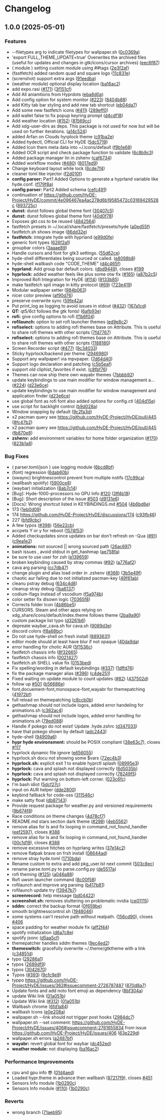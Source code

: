 # Changelog

## 1.0.0 (2025-05-01)


### Features

* --filetypes arg to indicate filetypes for wallpaper.sh ([0c0369a](https://github.com/TheAsel/HyDE/commit/0c0369a634835da49a95254a64694458f4ebb45d))
* 'export FULL_THEME_UPDATE=true'       Overwrites the archived files (useful for updates and changes in gtk/icons/cursor archives) ([eec6f87](https://github.com/TheAsel/HyDE/commit/eec6f87cc1f812c7752542e77a0bb2a197b2649a))
* ( module ) setting custom module  using ##tags ([2e3f2af](https://github.com/TheAsel/HyDE/commit/2e3f2af8b70e90c18e0a9f063f424a4c6c5c3ce6))
* (fastfetch) added random quad and square logo ([11c831e](https://github.com/TheAsel/HyDE/commit/11c831e33b5297ec1495e3e2d2d0ccd0d44769a9))
* (screnshot)  support extra args ([91eedba](https://github.com/TheAsel/HyDE/commit/91eedba482cadd50c21cb52f51fd2d0bbf147c49))
* (weather module) optional display location ([ba16ac2](https://github.com/TheAsel/HyDE/commit/ba16ac29e9f75d4d90d1254a11e52a5a1aad4542))
* add  expo.rasi ([#171](https://github.com/TheAsel/HyDE/issues/171)) ([3f151cf](https://github.com/TheAsel/HyDE/commit/3f151cf7cd9ffd8db2d1f6bb8c7e0a31103f6d5f))
* Add All aniamtions from Hyprdots ([eba8d0a](https://github.com/TheAsel/HyDE/commit/eba8d0a716d442259fb0411b0b70c2e5f2ce5008))
* Add config option for system monitor ([#223](https://github.com/TheAsel/HyDE/issues/223)) ([8404b88](https://github.com/TheAsel/HyDE/commit/8404b889fef29ead7962cf6bb4ca4200783727e3))
* add Kitty tab bar styling and add new tab shortcut ([eb04da7](https://github.com/TheAsel/HyDE/commit/eb04da7cd9aa89f952b0a71b3cff6fe25227e934))
* Add some new fastfetch icons ([#411](https://github.com/TheAsel/HyDE/issues/411)) ([289eff0](https://github.com/TheAsel/HyDE/commit/289eff04fbd72936647e49b4328edb8a9b1d57a0))
* add wallet false to fix popup keyring prompt ([d4cdf18](https://github.com/TheAsel/HyDE/commit/d4cdf18ac534dc9336b6d6c7aef83b14606cd235))
* Add weather location ([#152](https://github.com/TheAsel/HyDE/issues/152)) ([81569cc](https://github.com/TheAsel/HyDE/commit/81569cc01a2ed51977972a3a5e136c20c3550eb2))
* Add xdg-user-dirs as deps. This package is not used for now but will be used on further iterations. ([a14c524](https://github.com/TheAsel/HyDE/commit/a14c5245743309a02092cd1695274c86dbe06eb1))
* added Arfan on Clouds hyrplock theme ([c91ba2e](https://github.com/TheAsel/HyDE/commit/c91ba2e5b3e2090b42fba53120941b3922e8c669))
* Added hydectl, Official CLI for HyDE ([5dc5719](https://github.com/TheAsel/HyDE/commit/5dc57193cd3a0499ffaa1344eb61e7e21d64a25e))
* Added Icon them meta data into ~/.icons/default ([f9b1e68](https://github.com/TheAsel/HyDE/commit/f9b1e68fc46acb139c7cbc07e5ee15e459ba75de))
* Added OCR script  and check package function to validate ([6c8b9c3](https://github.com/TheAsel/HyDE/commit/6c8b9c3a6a136e71758ae7f8e6a764042669e107))
* Added package manager lin in zshenv ([caf6734](https://github.com/TheAsel/HyDE/commit/caf67349b5e476bfecdd047700a8e078b5cbef84))
* Added workflow modes ([#480](https://github.com/TheAsel/HyDE/issues/480)) ([8017ed9](https://github.com/TheAsel/HyDE/commit/8017ed9aed184ceb06b3ac42f3250fb2f84b2280))
* Change keyboard layout while lock ([6cde7f4](https://github.com/TheAsel/HyDE/commit/6cde7f438f8282641bcf4a9fb4de74ac5ae63af3))
* cleaner toml like injector ([f2d010f](https://github.com/TheAsel/HyDE/commit/f2d010fd2fc4537941f83dc1dd449fa6e283a9ac))
* **config parser:** Part1  Added Options to generate a hyprland variable  like hyde.conf. ([f179f8a](https://github.com/TheAsel/HyDE/commit/f179f8a6b674a24431c87b3d4f050602afa20330))
* **config parser:** Part2 Added schema ([cefc491](https://github.com/TheAsel/HyDE/commit/cefc49166aafeca6fc180cfd20b6c393e11f864c))
* continuation of  https://github.com/HyDE-Project/HyDE/commit/4e096467ea4ac278d6b19585472c03169429528c ([893725c](https://github.com/TheAsel/HyDE/commit/893725c4a906c2b997ba229ce617442003f55bf1))
* **dunst:** dunst follows global theme font ([30407c5](https://github.com/TheAsel/HyDE/commit/30407c517c541532e8b61211fd38f4757f07c7ae))
* **dunst:** dunst follows global theme font ([40d0f78](https://github.com/TheAsel/HyDE/commit/40d0f789b32954284952a1f3c984013758cde362))
* Exposes gkt.css to be reused ([4842564](https://github.com/TheAsel/HyDE/commit/484256417c98b2ec164127af50414413a056ef41))
* fastfetch presets in ~/.local/share/fastfetch/presets/hyde ([a0ed55f](https://github.com/TheAsel/HyDE/commit/a0ed55fa608c716fa78d783e975c3072aa75acad))
* fastfetch.sh shows image ([86dd32e](https://github.com/TheAsel/HyDE/commit/86dd32e5a294ca5474425d491fdc4f801df5baca))
* **fastfetch:** integrate hyde with hyprland ([e99d0fe](https://github.com/TheAsel/HyDE/commit/e99d0fe120a0973413fad2601a38fd523053bfd5))
* generic font types ([626f2a1](https://github.com/TheAsel/HyDE/commit/626f2a16f8053ce454af5fa4c5aa81e5c4c7c3c7))
* groupbar colors ([3aaae89](https://github.com/TheAsel/HyDE/commit/3aaae89b5ebff23f43ceaf8ed1f456d796a7ef37))
* Handle cursors and font for gtk3 settings. ([55d62ce](https://github.com/TheAsel/HyDE/commit/55d62ce963f457aa554cd5fecb3470928dfe915e))
* hyde-shell differentiates being sourced or called. ([e8098b8](https://github.com/TheAsel/HyDE/commit/e8098b87d8e327a4864696891af9565839f24ffd))
* hyde-shell wallbash code "CODE_THEME" ([d4c465f](https://github.com/TheAsel/HyDE/commit/d4c465f55ca5f4d227f2bcefffc43ff7238e4501))
* **hyprland:** Add group bar default colors. ([dbd9449](https://github.com/TheAsel/HyDE/commit/dbd9449840b39e21342288fa7ab4e1a21c66269f)), closes [#199](https://github.com/TheAsel/HyDE/issues/199)
* **hyprlock:** added weather feels like plus some otw fix  ([#165](https://github.com/TheAsel/HyDE/issues/165)) ([a87b2c5](https://github.com/TheAsel/HyDE/commit/a87b2c597cb4c7a39b5718b1285f02d6bb722e16))
* Improved Rofi Integration for HyDE ([#114](https://github.com/TheAsel/HyDE/issues/114)) ([9133b85](https://github.com/TheAsel/HyDE/commit/9133b85b4a25dfddf0ba125377251d4c09c7b0a3))
* make fastfetch spit image in kitty protocol ([#69](https://github.com/TheAsel/HyDE/issues/69)) ([723e419](https://github.com/TheAsel/HyDE/commit/723e419a0d92fa35916ccb068b78a347a8b828ea))
* Modular wallpaper setter ([984b063](https://github.com/TheAsel/HyDE/commit/984b06356d16cd8a82a037685e1e61a292fcdc95))
* nicer color preview ([af90d76](https://github.com/TheAsel/HyDE/commit/af90d76fd5699bac4979d7ed7bc0b3982e14a1d8))
* preserve overwrite sync ([59fe42a](https://github.com/TheAsel/HyDE/commit/59fe42ab5c3f4e8bb1ba4cf30a1bced19db8dcc2))
* Put print_log as logging to avoid issues in stdout  ([#432](https://github.com/TheAsel/HyDE/issues/432)) ([167a1cd](https://github.com/TheAsel/HyDE/commit/167a1cd2e04a3e00ae23ac7a63c46a503f047c51))
* **QT:** qt5/6ct follows the gtk fonts! ([6afb93e](https://github.com/TheAsel/HyDE/commit/6afb93e0d096b831650ed4b0baf0413ac3aaebac))
* **rofi:** give config options to rofi ([f1b6f04](https://github.com/TheAsel/HyDE/commit/f1b6f04115530af67dccaf9bd18ad90850b6196b))
* **rofilaunch:** option to set rofi launcher themes ([ed9e8c2](https://github.com/TheAsel/HyDE/commit/ed9e8c2fc04b6b0f8982b2f03b92130a9554a081))
* **rofiselect:** options to adding rofi  themes base on Attribute. This is useful to share rofi themes with other scripts ([7fd7767](https://github.com/TheAsel/HyDE/commit/7fd7767a19cb6c54c991f5909b1af55dd18ee154))
* **rofiselect:** options to adding rofi  themes base on Attribute. This is useful to share rofi themes with other scripts ([1188180](https://github.com/TheAsel/HyDE/commit/1188180e93bc7fe3fdb7d871994e0ecdbe68c146))
* Screen Recorder script ([#477](https://github.com/TheAsel/HyDE/issues/477)) ([9c34033](https://github.com/TheAsel/HyDE/commit/9c3403302f7384c856558c6c08632cad1ea8183e))
* Sticky hyprlock/backend  per theme ([2946980](https://github.com/TheAsel/HyDE/commit/29469801e635a2c628e387ca14ee3bf18fbfed33))
* Support any wallpaper! via mpvpaper. ([7d64d40](https://github.com/TheAsel/HyDE/commit/7d64d408ef704252c169ce68319819f297b84a2e))
* Support logo declaration and patching ([c5b5eaf](https://github.com/TheAsel/HyDE/commit/c5b5eafcdb28c546994ea38e102294ff901c733d))
* support old cliphist_favorites if exist. ([c8fbf76](https://github.com/TheAsel/HyDE/commit/c8fbf76c5d8d5cee4ff2bdee0e4259249624b10c))
* Themes can now ship there own wayabr themes ([7bbbb92](https://github.com/TheAsel/HyDE/commit/7bbbb927c4230b0ee6bd30dacde5b2910dfaa217))
* update keybindings to use main modifier for window management a… ([#224](https://github.com/TheAsel/HyDE/issues/224)) ([d23e6ce](https://github.com/TheAsel/HyDE/commit/d23e6ce331bdaac4a83f4c6fcee2af0b1736df3a))
* update keybindings to use main modifier for window management and application finder ([d23e6ce](https://github.com/TheAsel/HyDE/commit/d23e6ce331bdaac4a83f4c6fcee2af0b1736df3a))
* use  global font as rofi font also added options for config.ctl ([404d15e](https://github.com/TheAsel/HyDE/commit/404d15e83b2f7a29f5d6804aef1c9e5fed0c050b))
* use script for backlight control ([b9d028a](https://github.com/TheAsel/HyDE/commit/b9d028a732771e0a559c3e342545aac58ede88f1))
* Window snapping by default ([9c2fa3d](https://github.com/TheAsel/HyDE/commit/9c2fa3d41d0fb5b0dc97fce570e1e10b75d724c6))
* x2 pacman query see https://github.com/HyDE-Project/HyDE/pull/445 ([8fc47b2](https://github.com/TheAsel/HyDE/commit/8fc47b292d971bf82bcf286b3d399bc40fb76dc0))
* x2 pacman query see https://github.com/HyDE-Project/HyDE/pull/445 ([fb870e8](https://github.com/TheAsel/HyDE/commit/fb870e80e9e2d4ed7fe92b5e926ef5eee33f89f0))
* **zshenv:** add environment variables for home folder organization ([#170](https://github.com/TheAsel/HyDE/issues/170)) ([823b1a8](https://github.com/TheAsel/HyDE/commit/823b1a85e1ef4b578984ac64a1e49100e5d03aa3))


### Bug Fixes

* ( parser.toml/json ) use logging module ([6bcd8bf](https://github.com/TheAsel/HyDE/commit/6bcd8bfadda3ddc6779a77ee53d70ce95ce52730))
* (font) regression ([6dab60b](https://github.com/TheAsel/HyDE/commit/6dab60b4c232f76cd278a029027e089d8ed3a1ae))
* (swaync) brightnescontrol prevent from multiple notifs ([17c99ca](https://github.com/TheAsel/HyDE/commit/17c99caab49a65b316f6cbe8033fbbf293385764))
* (wallbash spotify) ([5900ce8](https://github.com/TheAsel/HyDE/commit/5900ce887f30dde938e4cd37acbccddd3b795135))
* (waybar) initialization ([8ab7c14](https://github.com/TheAsel/HyDE/commit/8ab7c145c464b4382b847a75080e18fb9e67b134))
* [Bug]: Hyde-1000-processors no GPU Info [#120](https://github.com/TheAsel/HyDE/issues/120) ([3ff4b18](https://github.com/TheAsel/HyDE/commit/3ff4b184e7b15822564f96441197aacc21eb9dc8))
* [Bug]: Short description of the issue [#503](https://github.com/TheAsel/HyDE/issues/503) ([d9131e6](https://github.com/TheAsel/HyDE/commit/d9131e65dd9a263ab72e5d1f12f00daeab1624f7))
* [Docs]: Wrong shortcut listed in KEYBINDINGS.md [#504](https://github.com/TheAsel/HyDE/issues/504) ([4b6bd6e](https://github.com/TheAsel/HyDE/commit/4b6bd6e48f049114f22f4688cd590af445a2b7b2))
* 173 ([1eb0d09](https://github.com/TheAsel/HyDE/commit/1eb0d09eca6aca1316e61e921038ccce999de1e7))
* 174 https://github.com/HyDE-Project/HyDE/discussions/174 ([c93fb46](https://github.com/TheAsel/HyDE/commit/c93fb46aae7e0ceac56ca823eff7473d5255754f))
* 227 ([bfd9cbc](https://github.com/TheAsel/HyDE/commit/bfd9cbceaeaca55cc360041776350e8ebd2a4727))
* A few typos ([#398](https://github.com/TheAsel/HyDE/issues/398)) ([56e22cb](https://github.com/TheAsel/HyDE/commit/56e22cb329363a7337d7070a9c666071296745a8))
* accpets Y or y for reboot ([1574f53](https://github.com/TheAsel/HyDE/commit/1574f533cb4c92001bd28e6bbf0735699fcaf9d7))
* Added checkupdates since updates on bar don't refresh on -Qua ([#91](https://github.com/TheAsel/HyDE/issues/91)) ([c9ea1e2](https://github.com/TheAsel/HyDE/commit/c9ea1e2cc83979c58c84267512965538e1b56b43))
* **animations:** not sourced || wrong sourced path ([26ac697](https://github.com/TheAsel/HyDE/commit/26ac69715aaed8f788d981c4078a5d6dbbb01312))
* bash issues , avoid stdout in get_hashmap ([ae758fa](https://github.com/TheAsel/HyDE/commit/ae758fa01f5a3cb1e35cdfeeaa3e198821bcbcfe))
* be sure to use user for zsh ([e139659](https://github.com/TheAsel/HyDE/commit/e13965927b166e5a1e25010989904f7e914a25c5))
* broken keybinding caused by stray commas  ([#92](https://github.com/TheAsel/HyDE/issues/92)) ([a776af2](https://github.com/TheAsel/HyDE/commit/a776af20631556a5cb014dce4f1bf5e6bf72d440))
* cava arg parsing ([cc7db47](https://github.com/TheAsel/HyDE/commit/cc7db478021e9152cc121c961ba90e7351f6fd8a))
* change plugin and alias load order in .zshenv ([#368](https://github.com/TheAsel/HyDE/issues/368)) ([3b5e49f](https://github.com/TheAsel/HyDE/commit/3b5e49fc9762904e2ae05870f5f2cb58bfd4af5e))
* chaotic aur failing due to not initialized pacman-key ([49f61ab](https://github.com/TheAsel/HyDE/commit/49f61ab1ad1fe98a8a654cc5e38efdfdbfec6d38))
* cleanu pstray debug ([634c4d8](https://github.com/TheAsel/HyDE/commit/634c4d81eb7b6d3900086cb6cf8f5990844a3fc9))
* cleanup stray debug ([1ba6137](https://github.com/TheAsel/HyDE/commit/1ba61371c641b2187c45f32598ebeb67c328cd65))
* codium-flags instead of vscodium ([f5a974b](https://github.com/TheAsel/HyDE/commit/f5a974bd9ec12046170864e8b0ee028d060ec5cf))
* color setter  fix  disown logic ([70365f8](https://github.com/TheAsel/HyDE/commit/70365f8266f773c3be9d6ba3fe5b746a11ec6ecb))
* Corrects folder Icon ([4b86be5](https://github.com/TheAsel/HyDE/commit/4b86be51c18bea8384fcb9b6e5afc4ab86a39cb6))
* CURSORS. Steam and other apps relying on xdg_share/icons/default/index.theme follows theme ([2ba9a90](https://github.com/TheAsel/HyDE/commit/2ba9a90372597add7b8f850692b9c0210e8feaeb))
* custom package list typo ([d3261b6](https://github.com/TheAsel/HyDE/commit/d3261b65bb41fbd9781192c76c130d4cfc95f643))
* depreate waybar_cava.sh for cava.sh ([9089d3e](https://github.com/TheAsel/HyDE/commit/9089d3e6caa42dc2ea4a79f49403ded2e49aa466))
* discord colors ([f8a68bc](https://github.com/TheAsel/HyDE/commit/f8a68bc212c0f548faaa02dd12517f204e2bda00))
* Do not use hyde-shell on fresh install ([8893631](https://github.com/TheAsel/HyDE/commit/889363145e519a554cc41f8cf5c9993dfc1c2d30))
* editor mode should at least have  blur if not opaque ([40da9da](https://github.com/TheAsel/HyDE/commit/40da9daba860197e9b655a530a7f261d7e553493))
* error handling for chotic AUR ([5f1536c](https://github.com/TheAsel/HyDE/commit/5f1536cd53cda7523f38438160fac422f0ebb2de))
* fastfetch chassis info ([8f32665](https://github.com/TheAsel/HyDE/commit/8f326654370a68789c4ae0f168a55baf41f2d6a3))
* fastfetch chassis info ([0021427](https://github.com/TheAsel/HyDE/commit/0021427a73875f32cf1296f68b771eda713fc253))
* fastfetch.sh SHELL value fix ([0153bed](https://github.com/TheAsel/HyDE/commit/0153beda72bba469a9f9f96041302a0276e08efc))
* Fix spelling/wording in default keybindings ([#337](https://github.com/TheAsel/HyDE/issues/337)) ([1dffd76](https://github.com/TheAsel/HyDE/commit/1dffd76aba02d5d114e8b818aa28c3c58090f8fc))
* fix the package manager alias ([#396](https://github.com/TheAsel/HyDE/issues/396)) ([c4de251](https://github.com/TheAsel/HyDE/commit/c4de251855a87e3ef4cd30e798e3c08f8f5fd164))
* Fixed waiting on update module to count updates ([#82](https://github.com/TheAsel/HyDE/issues/82)) ([437502d](https://github.com/TheAsel/HyDE/commit/437502d22ca41039ca2c92ff4fd9ba96cfe672b9))
* follow up [#501](https://github.com/TheAsel/HyDE/issues/501) ([b56686e](https://github.com/TheAsel/HyDE/commit/b56686e6f0101378dc621a246ae15d39de80da2a))
* font,docuement-font,monospace-font,wayabr for themepatching ([41972bf](https://github.com/TheAsel/HyDE/commit/41972bff0adb38bd1f4bb8ff89acd1ca389206c1))
* full reload on themepatching ([c8ccb0b](https://github.com/TheAsel/HyDE/commit/c8ccb0b6e8080ce304c46b25c0ac7f877e426f43))
* gethashmap should not include logos, added error handeling for animations.sh ([c362ac4](https://github.com/TheAsel/HyDE/commit/c362ac45cfaa7ad293bed5b04bf8df2a7a9a07e8))
* gethashmap should not include logos, added error handling for animations.sh ([79ed088](https://github.com/TheAsel/HyDE/commit/79ed0887d3f32affa003f206f5cdd5f809e5f53f))
* Handle if pokego do not exist! Update .hyde.zshrc ([d347033](https://github.com/TheAsel/HyDE/commit/d3470337f2764d4de7b53b4da942416c43b00a25))
* have that pokego shown by default ([adc2443](https://github.com/TheAsel/HyDE/commit/adc244341a0fc48182aa96babb0fc0b5262eb444))
* hyde-shell ([94909a6](https://github.com/TheAsel/HyDE/commit/94909a64ac8fab8041fc4fe1d4b0b51107f8d0b7))
* **hypr hyde environsment:** should be POSIX compliant ([38e63c7](https://github.com/TheAsel/HyDE/commit/38e63c752d2b0066592c136e5b5c8fa023c4fc4a)), closes [#117](https://github.com/TheAsel/HyDE/issues/117)
* hyprlock dynamic file ignore ([e656055](https://github.com/TheAsel/HyDE/commit/e6560553767cd6c247e2aeb78e01f038bb41b98c))
* hyprlock.sh docu not showing some \$vars ([72ec4b3](https://github.com/TheAsel/HyDE/commit/72ec4b3c914bd44b26b4dfb2bc77d069006af42a))
* **hyprlock.sh:** explicit exit 1 to enable hyprctl splash ([08995e3](https://github.com/TheAsel/HyDE/commit/08995e357eafcc8ecab1c5dcaf2e79166bce325a))
* **hyprlock:** cava and splash not displayed correctly ([6d5035b](https://github.com/TheAsel/HyDE/commit/6d5035b357a55f8084febdd9f7a429c65aada022))
* **hyprlock:** cava and splash not displayed correctly ([78249f5](https://github.com/TheAsel/HyDE/commit/78249f519abebe585de03b3dff24e23f4e75938d))
* **hyprlock:** Put warning on bottom-left corner. ([023c6fc](https://github.com/TheAsel/HyDE/commit/023c6fc0d1cba10f154e8373ca912cf4f5e1785f))
* I'm bash  idiot ([5dcf27c](https://github.com/TheAsel/HyDE/commit/5dcf27c33dba8f27b199d7265b5354f1c37ffdca))
* input on AUR helper ([dde2800](https://github.com/TheAsel/HyDE/commit/dde2800e2952c2ab1f6646264a41aca66498c9d3))
* keybind fallback for code-oss ([311546c](https://github.com/TheAsel/HyDE/commit/311546c368e6600cfadf7f7165185ca1c98ad455))
* make satty float ([db87143](https://github.com/TheAsel/HyDE/commit/db87143e258cd14e5aa331ec56a73e4c173c6955))
* Provide request package for weather.py and versioned requirements ([9b674f8](https://github.com/TheAsel/HyDE/commit/9b674f84f860ed6a6cc0b7687ba5d2f7fb772e35))
* Race conditions on theme changes ([4d78cf7](https://github.com/TheAsel/HyDE/commit/4d78cf778e00fc2c074447d8b92d17b78b538da1))
* README.md stars section dark theme ([#298](https://github.com/TheAsel/HyDE/issues/298)) ([4eb5562](https://github.com/TheAsel/HyDE/commit/4eb5562bc9d3827c6553b3a2f9c2570bbd34369a))
* remove alias for ls and fix looping in command_not_found_handler ([eef2597](https://github.com/TheAsel/HyDE/commit/eef2597a5f9cc755d64ae6232a3c20e24dee5180)), closes [#388](https://github.com/TheAsel/HyDE/issues/388)
* remove alias for ls and fix looping in command_not_found_handler ([00c1d19](https://github.com/TheAsel/HyDE/commit/00c1d19c9460be341e2252c787f817da092dbc03)), closes [#388](https://github.com/TheAsel/HyDE/issues/388)
* remove excessive hitches on hyprlang writes ([37e14c2](https://github.com/TheAsel/HyDE/commit/37e14c259563f589eb22e2ef9fd27398284a9fe3))
* remove flatpak brave on frsh install ([08644ad](https://github.com/TheAsel/HyDE/commit/08644ade81e7e14577406717023564f37e4c2ec8))
* remove stray hyde.toml ([1710bda](https://github.com/TheAsel/HyDE/commit/1710bda794ee719c6b4c4d9398a3a98d6054d028))
* Rename custom to extra  and add pkg_user.lst next commit ([503c8ec](https://github.com/TheAsel/HyDE/commit/503c8ec71a7bf0c43bbeb96dd2d1a1d6edf14832))
* rename parse.toml.py to parse.config.py ([de5517a](https://github.com/TheAsel/HyDE/commit/de5517ac4aa084606c8346fd88a96c006d7e6ffd))
* rofi theming ([#125](https://github.com/TheAsel/HyDE/issues/125)) ([a046a88](https://github.com/TheAsel/HyDE/commit/a046a8854f124ce38a95a6ce6be42c582d542be7))
* Rofi uwsm launcher command ([8c00f58](https://github.com/TheAsel/HyDE/commit/8c00f58e88b665de8197756c02c2a3945fd6a234))
* rofilaunch and improve arg parsing ([b417b81](https://github.com/TheAsel/HyDE/commit/b417b8197f5d6e854e6ea744e2bec95d2698f32c))
* rofilaunch update try ([f3947b7](https://github.com/TheAsel/HyDE/commit/f3947b720c98577208c39f0359a0bfb6c9ff5a04))
* **screenrecord:** help message ([bd04422](https://github.com/TheAsel/HyDE/commit/bd0442280c91ee41eed8d6203a64845f036d4e40))
* **screenshot.sh:** removes stuttering on problematic nvidia ([ce01115](https://github.com/TheAsel/HyDE/commit/ce01115f7015b889fd2eae44bea1e0443040e0b3))
* **sddm:** correct the backup format ([0f659be](https://github.com/TheAsel/HyDE/commit/0f659be219b2f9e6978e834151fd6be3ef94d08a))
* smooth brightnesscontrol.sh ([1948046](https://github.com/TheAsel/HyDE/commit/194804606a5b69637985774ef3829abba04229a7))
* some systems can't resolve path without realpath. ([156cd90](https://github.com/TheAsel/HyDE/commit/156cd909d7c50bee2a641224eee16e9d964dfc0c)), closes [#406](https://github.com/TheAsel/HyDE/issues/406)
* space padding for weather module fix ([aff2f44](https://github.com/TheAsel/HyDE/commit/aff2f44533076862e6c779424a2367870bda0fd2))
* spotify initialization ([d6a7c8e](https://github.com/TheAsel/HyDE/commit/d6a7c8e2f44b9f9c764afba2772f566cadc96fd9))
* spotify jsonc ([d5aa5cf](https://github.com/TheAsel/HyDE/commit/d5aa5cf22bdf396d7cd5389cf81be316f30ff80d))
* themepatcher handles sddm themes ([9ec4ed2](https://github.com/TheAsel/HyDE/commit/9ec4ed214f7c13abc99d7c852ccf3e2b692a7adf))
* **themeswitch:** gracefully overwrite ~/.theme/gtktheme  with a link ([c34851d](https://github.com/TheAsel/HyDE/commit/c34851d0b4e3c881a6394af744b47886a56a0a43))
* typo ([29286a1](https://github.com/TheAsel/HyDE/commit/29286a1122ff0bd0a2d5a9831bea275df9171c75))
* typos ([2689df9](https://github.com/TheAsel/HyDE/commit/2689df9882b5ac501d6d66a0118561041e311ae3))
* typos ([3042670](https://github.com/TheAsel/HyDE/commit/30426703082d81911c74f6564871521815bd18df))
* Typos ([#393](https://github.com/TheAsel/HyDE/issues/393)) ([9cfc9e9](https://github.com/TheAsel/HyDE/commit/9cfc9e9ce6926e77c22ca884cf81203f59534dfb))
* typpo https://github.com/HyDE-Project/HyDE/issues/362#issuecomment-2726787487 ([870d8a7](https://github.com/TheAsel/HyDE/commit/870d8a7a198c2e3adfe16150dea7e825d85d8584))
* Update fonts and add noto font emoji as dependency ([8bf304a](https://github.com/TheAsel/HyDE/commit/8bf304ad4374af578071bd479596e2aea711031c))
* update Wiki link ([01a051b](https://github.com/TheAsel/HyDE/commit/01a051b6af1a814759b842ea5dfe690d5f301743))
* Update Wiki link ([#312](https://github.com/TheAsel/HyDE/issues/312)) ([01a051b](https://github.com/TheAsel/HyDE/commit/01a051b6af1a814759b842ea5dfe690d5f301743))
* Wallbash chrome ([6fd1a84](https://github.com/TheAsel/HyDE/commit/6fd1a8476940a5a76d02f51cccf0016120dabb37))
* wallbash Icons ([e0e208a](https://github.com/TheAsel/HyDE/commit/e0e208af765bf8f8b88c2a8c8f479b500d2c308c))
* wallpaper.sh --link should not trigger post hooks ([2984dc7](https://github.com/TheAsel/HyDE/commit/2984dc763b6c95eb4995fa626bc45568bff3f18a))
* wallpaper.sh --set comment: https://github.com/HyDE-Project/HyDE/issues/406#issuecomment-2761655834 from issue https://github.com/HyDE-Project/HyDE/issues/406 ([63e229d](https://github.com/TheAsel/HyDE/commit/63e229d4b17bf4f6e7cb9b773308342e2a02b5aa))
* wallpaper.sh errors ([a2487bf](https://github.com/TheAsel/HyDE/commit/a2487bfa518bf779d68251ed2c5f83889ba93ee0))
* **wayabr:** revert global font for waybar ([dc452ed](https://github.com/TheAsel/HyDE/commit/dc452edf12bb17d9ce46cec414a72cb089bfa83c))
* **weather module:** not displaying ([ba16ac2](https://github.com/TheAsel/HyDE/commit/ba16ac29e9f75d4d90d1254a11e52a5a1aad4542))


### Performance Improvements

* cpu and gpu info 😎 ([01d4aed](https://github.com/TheAsel/HyDE/commit/01d4aed1246d99d04d4724a1b1453eb12cd1dfd6))
* Loaded hypr.theme in advance then wallbash ([87217f9](https://github.com/TheAsel/HyDE/commit/87217f9126f1cda44d5df6b6371a92f974f299a2)), closes [#451](https://github.com/TheAsel/HyDE/issues/451)
* Sensors Info module ([1b0290c](https://github.com/TheAsel/HyDE/commit/1b0290ce2239dada988a4db202834b0c68dae65e))
* Sensors Info module  ([#110](https://github.com/TheAsel/HyDE/issues/110)) ([1b0290c](https://github.com/TheAsel/HyDE/commit/1b0290ce2239dada988a4db202834b0c68dae65e))


### Reverts

* wrong branch ([71aeb95](https://github.com/TheAsel/HyDE/commit/71aeb9504324f9a3d1235387058223e8ac9f242e))
